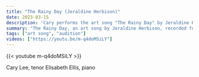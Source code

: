 ```yaml
---
title: "The Rainy Day (Jeraldine Herbison)"
date: 2023-03-15
description: 'Cary performs the art song "The Rainy Day" by Jeraldine Herbison'
summary: "The Rainy Day, an art song by Jeraldine Herbison, recorded for an audition."
tags: ["art song", "audition"]
videos: ["https://youtu.be/m-q4doMSiLY"]
---
```


{{< youtube m-q4doMSiLY >}}

Cary Lee, tenor
Elisabeth Ellis, piano
